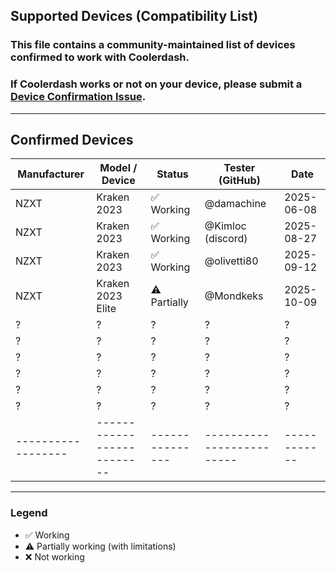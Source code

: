## Supported Devices (Compatibility List)

### This file contains a community-maintained list of devices confirmed to work with **Coolerdash**.  
### If Coolerdash works or not on your device, please submit a [Device Confirmation Issue](https://github.com/damachine/coolerdash/issues/new?template=device-confirmation.yml).
---

## Confirmed Devices

| Manufacturer     | Model / Device           | Status        | Tester (GitHub)         | Date       |
|------------------|--------------------------|---------------|-------------------------|------------|
| NZXT             | Kraken 2023              | ✅ Working    | @damachine              | 2025-06-08 |
| NZXT             | Kraken 2023              | ✅ Working    | @Kimloc (discord)       | 2025-08-27 |
| NZXT             | Kraken 2023              | ✅ Working    | @olivetti80             | 2025-09-12 |
| NZXT             | Kraken 2023 Elite        | ⚠️ Partially  | @Mondkeks               | 2025-10-09 |
| ?                | ?                        | ?             | ?                       | ?          |
| ?                | ?                        | ?             | ?                       | ?          |
| ?                | ?                        | ?             | ?                       | ?          |
| ?                | ?                        | ?             | ?                       | ?          |
| ?                | ?                        | ?             | ?                       | ?          |
| ?                | ?                        | ?             | ?                       | ?          |
|------------------|--------------------------|---------------|-------------------------|------------|

---

### Legend
- ✅ Working  
- ⚠️ Partially working (with limitations)  
- ❌ Not working
